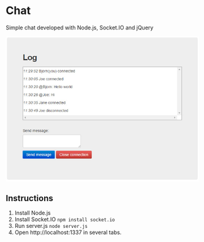 Chat
=======

Simple chat developed with Node.js, Socket.IO and jQuery

![Screenshot](img/screenshot.jpg?raw=true "Screenshot")

Instructions
-----------
1. Install Node.js
2. Install Socket.IO `npm install socket.io`
3. Run server.js `node server.js`
4. Open http://localhost:1337 in several tabs.
